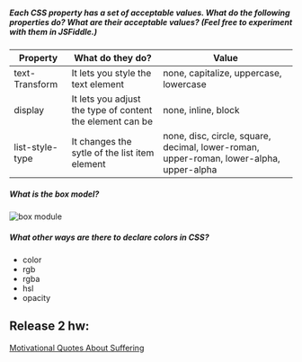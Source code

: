 ##### Each CSS property has a set of acceptable values. What do the following properties do? What are their acceptable values? (Feel free to experiment with them in JSFiddle.)

| Property | What do they do? | Value |
|----------|------------------|-------|
|text-Transform | It lets you style the text element | none, capitalize, uppercase, lowercase |
|display | It lets you adjust the type of content the element can be |none, inline, block|
|list-style-type | It changes the sytle of the list item element | none, disc, circle, square, decimal, lower-roman, upper-roman, lower-alpha, upper-alpha |

##### What is the box model?

![box module](https://mdn.mozillademos.org/files/8685/boxmodel-(3).png)


##### What other ways are there to declare colors in CSS?

* color
* rgb
* rgba
* hsl
* opacity


## Release 2 hw:

[Motivational Quotes About Suffering](https://jsfiddle.net/1u0r7jz8/?utm_source=website&utm_medium=embed&utm_campaign=1u0r7jz8)
